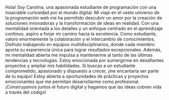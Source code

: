 Hola! Soy Carolina, una apasionada estudiante de programación con una insaciable curiosidad por el mundo digital. Mi viaje en el vasto universo de la programación web me ha permitido descubrir un amor por la creación de soluciones innovadoras y la transformación de ideas en realidad. Con una mentalidad orientada a los detalles y un enfoque centrado en el aprendizaje continuo, aspiro a forjar mi camino hacia la excelencia.
Como estudiante, valoro enormemente la colaboración y el intercambio de conocimientos. Disfruto trabajando en equipos multidisciplinarios, donde cada miembro aporta su experiencia única para lograr resultados excepcionales. Además, mi mentalidad abierta me impulsa a mantenerme al tanto de las últimas tendencias y tecnologías.
Estoy emocionada por sumergirme en desafiantes proyectos y ampliar mis habilidades. Si buscas a un estudiante comprometido, apasionado y dispuesto a crecer, ¡me encantaría ser parte de tu equipo! Estoy abierta a oportunidades de prácticas y proyectos emocionantes que me permitan desarrollarme como profesional.
¡Construyamos juntos el futuro digital y hagamos que las ideas cobren vida a través del código!
